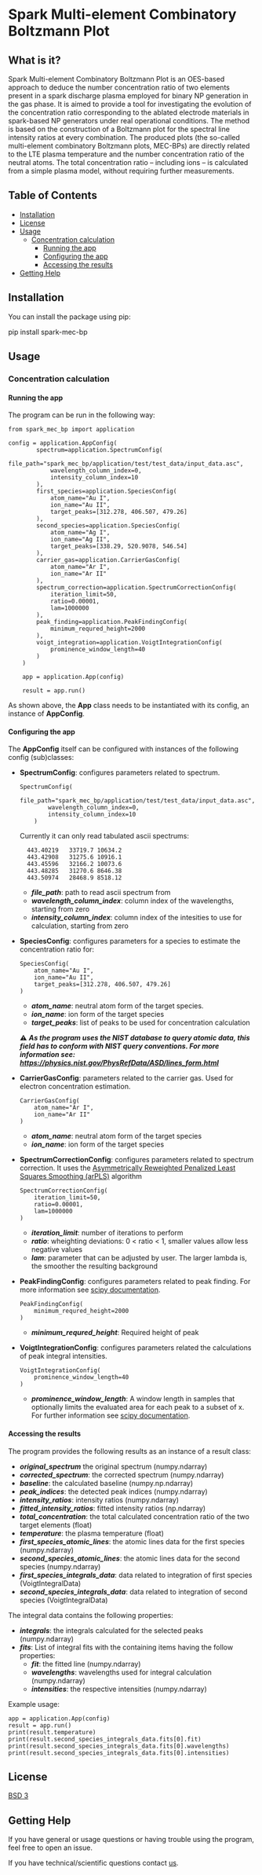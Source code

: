 # Spark Multi-element Combinatory Boltzmann Plot


## What is it?

Spark Multi-element Combinatory Boltzmann Plot is an OES-based approach to deduce the number concentration ratio of two elements present in a spark discharge plasma employed for binary NP generation in the gas phase. It is aimed to provide a tool for investigating the evolution of the concentration ratio corresponding to the ablated electrode materials in spark-based NP generators under real operational conditions. The method is based on the construction of a Boltzmann plot for the spectral line intensity ratios at every combination. The produced plots (the so-called multi-element combinatory Boltzmann plots, MEC-BPs) are directly related to the LTE plasma temperature and the number concentration ratio of the neutral atoms. The total concentration ratio – including ions – is calculated from a simple plasma model, without requiring further measurements.

## Table of Contents

- [Installation](#installation-from-sources)
- [License](#license)
- [Usage](#usage)
    - [Concentration calculation](#concentration-calculation)
        - [Running the app](#running-the-app)
        - [Configuring the app](#configuring-the-app)
        - [Accessing the results](#accessing-the-results)
- [Getting Help](#getting-help)


## Installation

You can install the package using pip:

pip install spark-mec-bp


## Usage

### Concentration calculation

#### Running the app

The program can be run in the following way:

```
from spark_mec_bp import application

config = application.AppConfig(
        spectrum=application.SpectrumConfig(
            file_path="spark_mec_bp/application/test/test_data/input_data.asc",
            wavelength_column_index=0,
            intensity_column_index=10
        ),
        first_species=application.SpeciesConfig(
            atom_name="Au I",
            ion_name="Au II",
            target_peaks=[312.278, 406.507, 479.26]
        ),
        second_species=application.SpeciesConfig(
            atom_name="Ag I",
            ion_name="Ag II",
            target_peaks=[338.29, 520.9078, 546.54]
        ),
        carrier_gas=application.CarrierGasConfig(
            atom_name="Ar I",
            ion_name="Ar II"
        ),
        spectrum_correction=application.SpectrumCorrectionConfig(
            iteration_limit=50,
            ratio=0.00001,
            lam=1000000
        ),
        peak_finding=application.PeakFindingConfig(
            minimum_requred_height=2000
        ),
        voigt_integration=application.VoigtIntegrationConfig(
            prominence_window_length=40
        )
    )

    app = application.App(config)

    result = app.run()
```
As shown above, the **App** class needs to be instantiated with its config, an instance of **AppConfig**.

#### Configuring the app


The **AppConfig** itself can be configured with instances of the following config (sub)classes:


- **SpectrumConfig**: configures parameters related to spectrum.
    ```
    SpectrumConfig(
            file_path="spark_mec_bp/application/test/test_data/input_data.asc",
            wavelength_column_index=0,
            intensity_column_index=10
        )
    ```
     Currently it can only read tabulated ascii spectrums:

        443.40219	33719.7	10634.2
        443.42908	31275.6	10916.1
        443.45596	32166.2	10073.6
        443.48285	31270.6	8646.38
        443.50974	28468.9	8518.12
    
    * ***file_path***: path to read ascii spectrum from
    * ***wavelength_column_index***: column index of the wavelengths, starting from zero
    * ***intensity_column_index***: column index of the intesities to use for calculation, starting from zero

-  **SpeciesConfig**: configures parameters for a species to estimate the concentration ratio for:
    ```
    SpeciesConfig(
        atom_name="Au I",
        ion_name="Au II",
        target_peaks=[312.278, 406.507, 479.26]
    )
    ```
    * ***atom_name***: neutral atom form of the target species.
    * ***ion_name***: ion form of the target species
    * ***target_peaks***: list of peaks to be used for concentration calculation

    :warning: ***As the program uses the NIST database to query atomic data, this field has to conform with NIST query conventions. For more information see: https://physics.nist.gov/PhysRefData/ASD/lines_form.html***
-  **CarrierGasConfig**: parameters related to the carrier gas. Used for electron concentration estimation.
    ```
    CarrierGasConfig(
        atom_name="Ar I",
        ion_name="Ar II"
    )
    ```
    * ***atom_name***: neutral atom form of the target species
    * ***ion_name***: ion form of the target species

-  **SpectrumCorrectionConfig**: configures parameters related to spectrum correction. It uses the [Asymmetrically Reweighted Penalized Least Squares Smoothing (arPLS)](https://doi.org/10.1039/C4AN01061B) algorithm
    ```
    SpectrumCorrectionConfig(
        iteration_limit=50,
        ratio=0.00001,
        lam=1000000
    )
    ```
    * ***iteration_limit***: number of iterations to perform
    * ***ratio***: wheighting deviations: 0 < ratio < 1, smaller values allow less negative values
    * ***lam***: parameter that can be adjusted by user. The larger lambda is, the smoother the resulting background
-  **PeakFindingConfig**: configures parameters related to peak finding. For more information see [scipy documentation](https://docs.scipy.org/doc/scipy/reference/generated/scipy.signal.find_peaks.html).
    ```
    PeakFindingConfig(
        minimum_requred_height=2000
    )
    ```
    * ***minimum_requred_height***: Required height of peak
-  **VoigtIntegrationConfig**: configures parameters related the calculations of peak integral intensities.
    ```
    VoigtIntegrationConfig(
        prominence_window_length=40
    )
    ```
    * ***prominence_window_length***: A window length in samples that optionally limits the evaluated area for each peak to a subset of x. For further information see [scipy documentation](https://docs.scipy.org/doc/scipy/reference/generated/scipy.signal.peak_prominences.html).

#### Accessing the results

The program provides the following results as an instance of a result class:

- ***original_spectrum*** the original spectrum (numpy.ndarray)
- ***corrected_spectrum***: the corrected spectrum (numpy.ndarray)
- ***baseline***: the calculated baseline (numpy.np.ndarray)
- ***peak_indices***: the detected peak indices (numpy.ndarray)
- ***intensity_ratios***: intensity ratios (numpy.ndarray)
- ***fitted_intensity_ratios***: fitted intensity ratios (np.ndarray)
- ***total_concentration***: the total calculated concentration ratio of the two target elements (float)
- ***temperature***: the plasma temperature (float)
- ***first_species_atomic_lines***: the atomic lines data for the first species (numpy.ndarray)
- ***second_species_atomic_lines***: the atomic lines data for the second species (numpy.ndarray)
- ***first_species_integrals_data***: data related to integration of first species (VoigtIntegralData)
- ***second_species_integrals_data***: data related to integration of second species (VoigtIntegralData)

The integral data contains the following properties:

* ***integrals***: the integrals calculated for the selected peaks (numpy.ndarray)
* ***fits***: List of integral fits with the containing items having the follow properties:
    *  ***fit***: the fitted line (numpy.ndarray)
    *  ***wavelengths***: wavelengths used for integral calculation (numpy.ndarray)
    *  ***intensities***: the respective intensities (numpy.ndarray)

Example usage:
```
app = application.App(config)
result = app.run()
print(result.temperature)
print(result.second_species_integrals_data.fits[0].fit)
print(result.second_species_integrals_data.fits[0].wavelengths)
print(result.second_species_integrals_data.fits[0].intensities)
```

## License
[BSD 3](LICENSE)

## Getting Help

If you have general or usage questions or having trouble using the program, feel free to open an issue.

If you have technical/scientific questions contact [us](mailto:akohut@titan.physx.u-szeged.hu).
